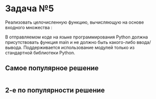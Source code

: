 #  Задача №5
Реализовать целочисленную функцию, вычисляющую  на основе входного множества :



В отправляемом коде на языке программирования Python должна присутствовать функция main и не должно быть какого-либо ввода/вывода. Поддерживается использование модулей только из стандартной библиотеки Python.

## Самое популярное решение

```python

```

## 2-е по популярности решение

```python

```
